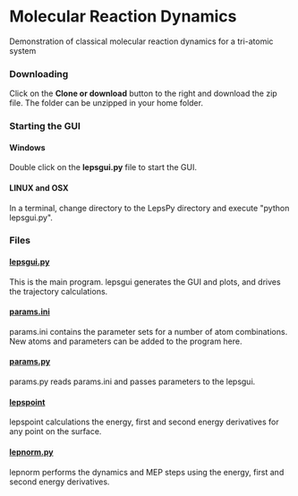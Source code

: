 # Molecular Reaction Dynamics
Demonstration of classical molecular reaction dynamics for a tri-atomic system

### Downloading

Click on the **Clone or download** button to the right and download the zip file. The folder can be unzipped in your home folder.


### Starting the GUI 

#### Windows

Double click on the **lepsgui.py** file to start the GUI.

#### LINUX and OSX

In a terminal, change directory to the LepsPy directory and execute "python lepsgui.py".


### Files

#### [lepsgui.py](./lepsgui.py)

This is the main program. lepsgui generates the GUI and plots, and drives the trajectory calculations.

#### [params.ini](./params.ini)

params.ini contains the parameter sets for a number of atom combinations. New atoms and parameters can be added to the program here.

#### [params.py](./params.py)

params.py reads params.ini and passes parameters to the lepsgui.

#### [lepspoint](./lepspoint.py)

lepspoint calculations the energy, first and second energy derivatives for any point on the surface.

#### [lepnorm.py](./lepnorm.py)

lepnorm performs the dynamics and MEP steps using the energy, first and second energy derivatives.

